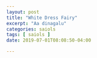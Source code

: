 ```yaml
---
layout: post
title: "White Dress Fairy"
excerpt: "Aa dinagalu"
categories: saiols
tags: [ saiols ]
date: 2019-07-01T08:08:50-04:00

---
```

